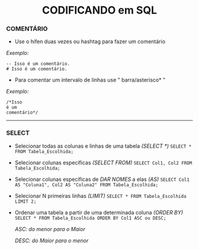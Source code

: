 <h1 align="center"> CODIFICANDO em SQL </h1>

### COMENTÁRIO

- Use o hífen duas vezes ou hashtag para fazer um comentário

*Exemplo:*
```
-- Isso é um comentário.
# Isso é um comentário.
```

- Para comentar um intervalo de linhas use " barra/asterisco* "

*Exemplo:*
```
/*Isso
é um
comentário*/
```
<hr>

### SELECT
- Selecionar todas as colunas e linhas de uma tabela _(SELECT *)_
`SELECT * FROM Tabela_Escolhida;`

- Selecionar colunas específicas _(SELECT FROM)_
`SELECT Col1, Col2 FROM Tabela_Escolhida;`

- Selecionar colunas específicas de _DAR NOMES_ a elas _(AS)_
`SELECT Col1 AS "Coluna1", Col2 AS "Coluna2" FROM Tabela_Escolhida;`

- Selecionar N primeiras linhas _(LIMIT)_
`SELECT * FROM Tabela_Escolhida LIMIT 2;`

- Ordenar uma tabela a partir de uma determinada coluna _(ORDER BY)_
`SELECT * FROM Tabela_Escolhida ORDER BY Col1 ASC ou DESC;`

  _ASC: do menor para o Maior_

  _DESC: do Maior para o menor_
